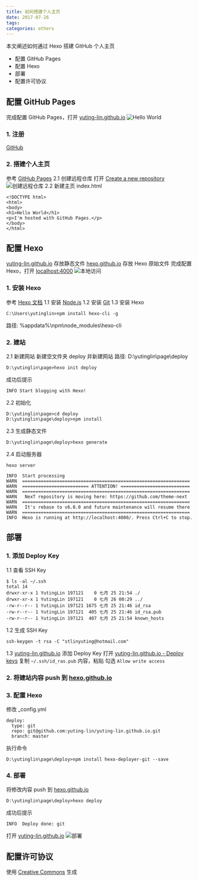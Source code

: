 ```yaml
---
title: 如何搭建个人主页
date: 2017-07-26
tags: 
categories: others
---
```


本文阐述如何通过 Hexo 搭建 GitHub 个人主页
- 配置 GitHub Pages
- 配置 Hexo
- 部署
- 配置许可协议

<!-- more -->

## 配置 GitHub Pages
完成配置 GitHub Pages，打开 [yuting-lin.github.io](https://yuting-lin.github.io/)
![Hello World](https://raw.githubusercontent.com/yuting-lin/hexo.github.io/master/source/_posts/%E5%A6%82%E4%BD%95%E6%90%AD%E5%BB%BA%E4%B8%AA%E4%BA%BA%E4%B8%BB%E9%A1%B5/Hello%20World.png)
### 1. 注册
[GitHub](https://github.com/)
### 2. 搭建个人主页
参考 [GitHub Pages](https://pages.github.com/) 
2.1 创建远程仓库
打开 [Create a new repository](https://github.com/new)
![创建远程仓库](https://raw.githubusercontent.com/yuting-lin/hexo.github.io/master/source/_posts/%E5%A6%82%E4%BD%95%E6%90%AD%E5%BB%BA%E4%B8%AA%E4%BA%BA%E4%B8%BB%E9%A1%B5/%E5%88%9B%E5%BB%BA%E8%BF%9C%E7%A8%8B%E4%BB%93%E5%BA%93.png)
2.2 新建主页 index.html
```
<!DOCTYPE html>
<html>
<body>
<h1>Hello World</h1>
<p>I'm hosted with GitHub Pages.</p>
</body>
</html>
```

## 配置 Hexo
[yuting-lin.github.io](https://github.com/yuting-lin/yuting-lin.github.io) 存放静态文件
[hexo.github.io](https://github.com/yuting-lin/hexo.github.io) 存放 Hexo 原始文件
完成配置 Hexo，打开 [localhost:4000](http://localhost:4000/)
![本地访问](https://raw.githubusercontent.com/yuting-lin/hexo.github.io/master/source/_posts/%E5%A6%82%E4%BD%95%E6%90%AD%E5%BB%BA%E4%B8%AA%E4%BA%BA%E4%B8%BB%E9%A1%B5/%E6%9C%AC%E5%9C%B0%E8%AE%BF%E9%97%AE.png)
### 1. 安装 Hexo
参考 [Hexo 文档](https://hexo.io/zh-cn/docs/index.html) 
1.1 安装 [Node.js](https://nodejs.org/)
1.2 安装 [Git](https://git-scm.com/)
1.3 安装 Hexo
```
C:\Users\yutinglin>npm install hexo-cli -g
```
路径: %appdata%\npm\node_modules\hexo-cli
### 2. 建站
2.1 新建网站
新建空文件夹 deploy 并新建网站
路径: D:\yutinglin\page\deploy
```
D:\yutinglin\page>hexo init deploy
```
成功后提示
```
INFO Start blogging with Hexo!
```
2.2 初始化
```
D:\yutinglin\page>cd deploy
D:\yutinglin\page\deploy>npm install
```
2.3 生成静态文件
```
D:\yutinglin\page\deploy>hexo generate
```
2.4 启动服务器
```
hexo server
```
```
INFO  Start processing
WARN  ===============================================================
WARN  ========================= ATTENTION! ==========================
WARN  ===============================================================
WARN   NexT repository is moving here: https://github.com/theme-next
WARN  ===============================================================
WARN   It's rebase to v6.0.0 and future maintenance will resume there
WARN  ===============================================================
INFO  Hexo is running at http://localhost:4000/. Press Ctrl+C to stop.
```
## 部署
### 1. 添加 Deploy Key
1.1 查看 SSH Key
```
$ ls -al ~/.ssh
total 14
drwxr-xr-x 1 YutingLin 197121    0 七月 25 21:54 ./
drwxr-xr-x 1 YutingLin 197121    0 七月 26 00:29 ../
-rw-r--r-- 1 YutingLin 197121 1675 七月 25 21:46 id_rsa
-rw-r--r-- 1 YutingLin 197121  405 七月 25 21:46 id_rsa.pub
-rw-r--r-- 1 YutingLin 197121  407 七月 25 21:54 known_hosts
```
1.2 生成 SSH Key
```
ssh-keygen -t rsa -C "stlinyuting@hotmail.com"
```
1.3 [yuting-lin.github.io](https://github.com/yuting-lin/yuting-lin.github.io) 添加 Deploy Key
打开 [yuting-lin.github.io - Deploy keys](https://github.com/yuting-lin/yuting-lin.github.io/settings/keys)
复制 `~/.ssh/id_ras.pub` 内容，粘贴
勾选 `Allow write access`
### 2. 将建站内容 push 到 [hexo.github.io](https://github.com/yuting-lin/hexo.github.io)
### 3. 配置 Hexo
修改 _config.yml
```
deploy:
  type: git
  repo: git@github.com:yuting-lin/yuting-lin.github.io.git
  branch: master
```
执行命令
```
D:\yutinglin\page\deploy>npm install hexo-deployer-git --save
```
### 4. 部署
将修改内容 push 到 [hexo.github.io](https://github.com/yuting-lin/hexo.github.io)
```
D:\yutinglin\page\deploy>hexo deploy
```
成功后提示
```
INFO  Deploy done: git
```
打开 [yuting-lin.github.io](https://yuting-lin.github.io/)
![部署](https://raw.githubusercontent.com/yuting-lin/hexo.github.io/master/source/_posts/%E5%A6%82%E4%BD%95%E6%90%AD%E5%BB%BA%E4%B8%AA%E4%BA%BA%E4%B8%BB%E9%A1%B5/%E9%83%A8%E7%BD%B2.png)

## 配置许可协议
使用 [Creative Commons](https://creativecommons.org/choose/) 生成